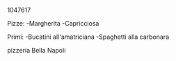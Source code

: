 1047617

Pizze:
  -Margherita
  -Capricciosa

Primi:
  -Bucatini all'amatriciana
  -Spaghetti alla carbonara

pizzeria Bella Napoli
